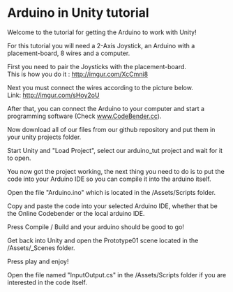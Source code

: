 # Arduino in Unity tutorial  
Welcome to the tutorial for getting the Arduino to work with Unity!  

For this tutorial you will need a 2-Axis Joystick, an Arduino with a placement-board, 8 wires and a computer.  

First you need to pair the Joysticks with the placement-board.  
This is how you do it : http://imgur.com/XcCmni8  

Next you must connect the wires according to the picture below.  
Link: http://imgur.com/sHoy2oU  

After that, you can connect the Arduino to your computer and start a programming software (Check www.CodeBender.cc).  

Now download all of our files from our github repository and put them in your unity projects folder.  

Start Unity and "Load Project", select our arduino_tut project and wait for it to open.

You now got the project working, the next thing you need to do is to put the code into your Arduino IDE so you can compile it into the arduino itself.

Open the file "Arduino.ino" which is located in the /Assets/Scripts folder.

Copy and paste the code into your selected Arduino IDE, whether that be the Online Codebender or the local arduino IDE.

Press Compile / Build and your arduino should be good to go!

Get back into Unity and open the Prototype01 scene located in the /Assets/_Scenes folder.

Press play and enjoy!

Open the file named "InputOutput.cs" in the /Assets/Scripts folder if you are interested in the code itself.
